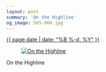 ```yaml
---
layout: post
summary: 'On the Highline'
og_image: 565-960.jpg
---
```


<div class="post">
 <time>
  <a href="/565">
   {{ page.date | date: "%B %-d, %Y" }}
  </a>
 </time>
 <a href="/565">
  <figure data-taken="10/14/2016">
   <img alt="On the Highline" sizes="(min-width: 700px) 50vw, calc(100vw - 2rem)" src="{{ site.assets_url }}/565-480.jpg" srcset="{{ site.assets_url }}/565-240.jpg 240w, {{ site.assets_url }}/565-480.jpg 480w, {{ site.assets_url }}/565-720.jpg 720w, {{ site.assets_url }}/565-960.jpg 960w"/>
  </figure>
 </a>
 <span>
  On the Highline
 </span>
</div>
